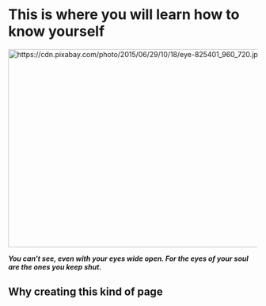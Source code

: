 <h1> This is where you will learn how to know yourself </h1>

<img src="https://cdn.pixabay.com/photo/2015/06/29/10/18/eye-825401_960_720.jpg" alt="https://cdn.pixabay.com/photo/2015/06/29/10/18/eye-825401_960_720.jpg" height="400" width="550"> 
<p> <strong> <em> You can't see, even with your eyes wide open. For the eyes of your soul are the ones you keep shut. </em> </strong> </p>

<h2> Why creating this kind of page </h2>
